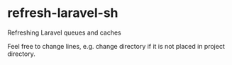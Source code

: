 # refresh-laravel-sh
Refreshing Laravel queues and caches

Feel free to change lines, e.g. change directory if it is not placed in project directory.
